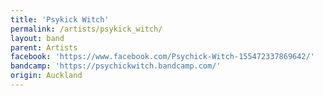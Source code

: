 ```yaml
---
title: 'Psykick Witch'
permalink: /artists/psykick_witch/
layout: band
parent: Artists
facebook: 'https://www.facebook.com/Psychick-Witch-155472337869642/'
bandcamp: 'https://psychickwitch.bandcamp.com/'
origin: Auckland
---
```

